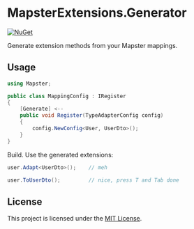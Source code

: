 # MapsterExtensions.Generator
[![NuGet](https://img.shields.io/nuget/v/MapsterExtensions.Generator.svg)](https://www.nuget.org/packages/MapsterExtensions.Generator)

Generate extension methods from your Mapster mappings.

## Usage

```csharp
using Mapster;

public class MappingConfig : IRegister
{
    [Generate] <--
    public void Register(TypeAdapterConfig config)
    {
        config.NewConfig<User, UserDto>();
    }
}
```

Build. Use the generated extensions:
```csharp
user.Adapt<UserDto>();    // meh

user.ToUserDto();         // nice, press T and Tab done
```

## License
This project is licensed under the [MIT License](LICENSE).
